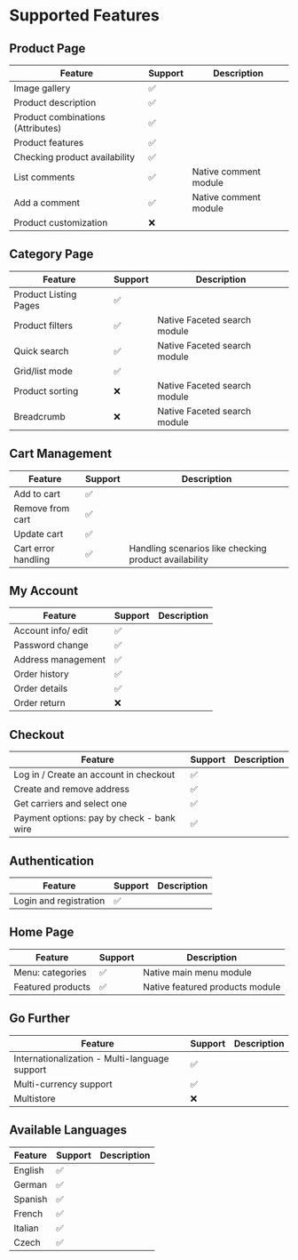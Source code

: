 # Supported Features

## Product Page
| Feature | Support  | Description              |
|---------|----------|--------------------------|
| Image gallery        | ✅      |  |
| Product description     | ✅      |              |
| Product combinations (Attributes) | ✅      |              |
| Product features     | ✅      |              |
| Checking product availability     | ✅      |              |
| List comments        | ✅      | Native comment module | 
| Add a comment        | ✅      | Native comment module |
| Product customization        | ❌       |

## Category Page
| Feature | Support  | Description              |
|---------|----------|--------------------------|
| Product Listing Pages  | ✅      |         |
| Product filters  | ✅      | Native Faceted search module         |
| Quick search  | ✅      | Native Faceted search module         |
| Grid/list mode  | ✅      |         |
| Product sorting  | ❌      | Native Faceted search module         |
| Breadcrumb  | ❌      | Native Faceted search module         |

## Cart Management
| Feature | Support  | Description              |
|---------|----------|--------------------------|
| Add to cart  | ✅      |          |
| Remove from cart  | ✅      |          |
| Update cart  | ✅      |          |
| Cart error handling  | ✅      | Handling scenarios like checking product availability        |

## My Account
| Feature | Support  | Description              |
|---------|----------|--------------------------|
| Account info/ edit | ✅      |          |
| Password change | ✅      |          |
| Address management | ✅      |          |
| Order history | ✅      |          |
| Order details | ✅      |          |
| Order return | ❌      |          |

## Checkout
| Feature | Support  | Description              |
|---------|----------|--------------------------|
| Log in / Create an account in checkout | ✅      |          |
| Create and remove address | ✅      |          |
| Get carriers and select one | ✅      |          |
| Payment options: pay by check - bank wire | ✅      |          |

## Authentication
| Feature | Support  | Description              |
|---------|----------|--------------------------|
| Login and  registration  | ✅      |          |

## Home Page
| Feature | Support  | Description              |
|---------|----------|--------------------------|
| Menu: categories  | ✅      | Native main menu module          |
| Featured products   | ✅      | Native featured products module          |

## Go Further
| Feature | Support  | Description              |
|---------|----------|--------------------------|
| Internationalization - Multi-language support  | ✅      |           |
| Multi-currency support  | ✅      |           |
| Multistore  | ❌      |           |

## Available Languages
| Feature | Support  | Description              |
|---------|----------|--------------------------|
| English  | ✅      |           |
| German  | ✅      |           |
| Spanish  | ✅      |           |
| French  | ✅      |           |
| Italian  | ✅      |           |
| Czech  | ✅      |           |

